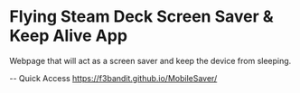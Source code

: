 # Flying Steam Deck Screen Saver & Keep Alive App

Webpage that will act as a screen saver and keep the device from sleeping.

-- Quick Access
https://f3bandit.github.io/MobileSaver/
